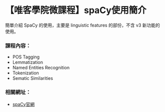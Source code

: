 # 【唯客學院微課程】spaCy使用簡介

簡單介紹 SpaCy 的使用，主要是 linguistic features 的部份，不含 v3 新功能的使用。

### 課程內容：

* POS Tagging
* Lemmatization
* Named Entities Recognition
* Tokenization
* Sematic Similarities

### 相關網址：

* [spaCy官網](https://spacy.io/)